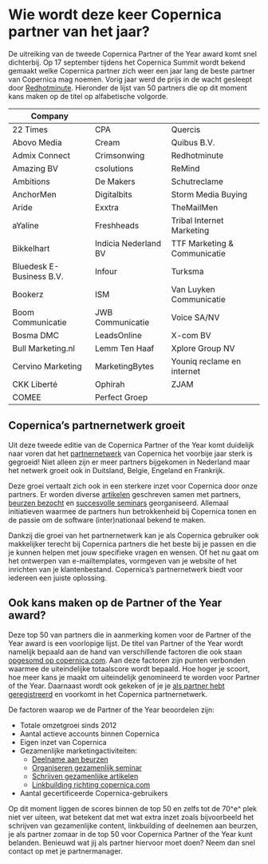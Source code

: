 # Wie wordt deze keer Copernica partner van het jaar?

De uitreiking van de tweede Copernica Partner of the Year award komt
snel dichterbij. Op 17 september tijdens het Copernica Summit wordt
bekend gemaakt welke Copernica partner zich weer een jaar lang de beste
partner van Copernica mag noemen. Vorig jaar werd de prijs in de wacht
gesleept door
[Redhotminute](http://www.redhotminute.com/aboutus/news/redhotminute-wint-copernica-partner-of-the-year-award/).
Hieronder de lijst van 50 partners die op dit moment kans maken op de
titel op alfabetische volgorde.

| Company                     |                            |                             |
|-----------------------------|----------------------------|-----------------------------|
| 22 Times                    | CPA                        | Quercis                     |
| Abovo Media                 | Cream                      | Quibus B.V.                 |
| Admix Connect               | Crimsonwing                | Redhotminute                |
| Amazing BV                  | csolutions                 | ReMind                      |
| Ambitions                   | De Makers                  | Schutreclame                |
| AnchorMen                   | Digitalbits                | Storm Media Buying          |
| Aride                       | Exxtra                     | TheMailMen                  |
| aYaline                     | Freshheads                 | Tribal Internet Marketing   |
| Bikkelhart                  | Indicia Nederland BV       | TTF Marketing & Communicatie|
| Bluedesk E-Business B.V.    | Infour                     | Turksma                     |
| Bookerz                     | ISM                        | Van Luyken Communicatie     |
| Boom Communicatie           | JWB Communicatie           | Voice SA/NV                 |
| Bosma DMC                   | LeadsOnline                | X-com BV                    |
| Bull Marketing.nl           | Lemm Ten Haaf              | Xplore Group NV             |
| Cervino Marketing           | MarketingBytes             | Youniq reclame en internet  |
| CKK Liberté                 | Ophirah                    | ZJAM                        |
| COMEE                       | Perfect Groep              |                             |

## Copernica’s partnernetwerk groeit

Uit deze tweede editie van de Copernica Partner of the Year komt
duidelijk naar voren dat het
[partnernetwerk](https://www.copernica.com/nl/ondersteuning/vind-een-partner)
van Copernica het voorbije jaar sterk is gegroeid! Niet alleen zijn er
meer partners bijgekomen in Nederland maar het netwerk groeit ook in
Duitsland, Belgie, Engeland en Frankrijk.

Deze groei vertaalt zich ook in een sterkere inzet voor Copernica door
onze partners. Er worden diverse
[artikelen](./get-the-most-out-of-the-partner-license.md#gezamenlijke-content)
geschreven samen met partners, [beurzen
bezocht](./get-the-most-out-of-the-partner-license.md#beurzen)
en [succesvolle
seminars](./get-the-most-out-of-the-partner-license.md#seminar-organiseren)
georganiseerd. Allemaal initiatieven waarmee de partners hun
betrokkenheid bij Copernica tonen en de passie om de software
(inter)nationaal bekend te maken.

Dankzij die groei van het partnernetwerk kan je als Copernica gebruiker
ook makkelijker terecht bij Copernica partners die het beste bij je
passen en die je kunnen helpen met jouw specifieke vragen en wensen. Of
het nu gaat om het ontwerpen van e-mailtemplates, vormgeven van je
website of het inrichten van je klantenbestand. Copernica’s
partnernetwerk biedt voor iedereen een juiste oplossing.

## Ook kans maken op de Partner of the Year award?

Deze top 50 van partners die in aanmerking komen voor de Partner of the
Year award is een voorlopige lijst. De titel van Partner of the Year
wordt namelijk bepaald aan de hand van verschillende factoren die ook
staan [opgesomd op
copernica.com](./get-the-most-out-of-the-partner-license.md).
Aan deze factoren zijn punten verbonden waarmee de uiteindelijke
totaalscore wordt bepaald. Hoe hoger je scoort, hoe meer kans je maakt
om uiteindelijk genomineerd te worden voor Partner of the Year.
Daarnaast wordt ook gekeken of je je [als partner hebt
geregistreerd](./register-as-copernica-partner.md)
en voorkomt in het Copernica partnernetwerk.

De factoren waarop we de Partner of the Year beoordelen zijn:

-   Totale omzetgroei sinds 2012
-   Aantal actieve accounts binnen Copernica
-   Eigen inzet van Copernica
-   Gezamenlijke marketingactiviteiten:
    -   [Deelname aan
        beurzen](./get-the-most-out-of-the-partner-license.md#beurzen)
    -   [Organiseren gezamenlijk
        seminar](./get-the-most-out-of-the-partner-license.md#seminar-organiseren)
    -   [Schrijven gezamenlijke
        artikelen](./get-the-most-out-of-the-partner-license.md#gezamenlijke-content)
    -   [Linkbuilding richting
        copernica.com](./get-the-most-out-of-the-partner-license.md#vermeld-het-partnership)
-   Aantal gecertificeerde Copernica-gebruikers

Op dit moment liggen de scores binnen de top 50 en zelfs tot de 70^e^
plek niet ver uiteen, wat betekent dat met wat extra inzet zoals
bijvoorbeeld het schrijven van gezamenlijke content, linkbuilding of
deelnemen aan beurzen, je als partner zomaar in de top 50 voor Copernica
Partner of the Year kunt belanden. Benieuwd wat jij als partner hiervoor
moet doen? Neem dan snel contact op met je partnermanager.
